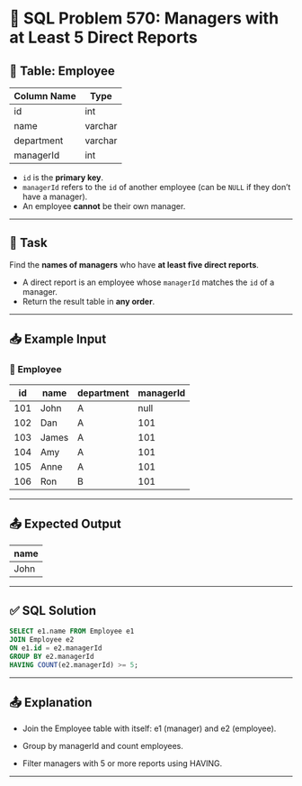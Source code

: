 # 👥 SQL Problem 570: Managers with at Least 5 Direct Reports

## 📘 Table: Employee

| Column Name | Type    |
|-------------|---------|
| id          | int     |
| name        | varchar |
| department  | varchar |
| managerId   | int     |

- `id` is the **primary key**.
- `managerId` refers to the `id` of another employee (can be `NULL` if they don’t have a manager).
- An employee **cannot** be their own manager.

---

## 🎯 Task

Find the **names of managers** who have **at least five direct reports**.

- A direct report is an employee whose `managerId` matches the `id` of a manager.
- Return the result table in **any order**.

---

## 📥 Example Input

### 👤 Employee

| id  | name  | department | managerId |
|-----|-------|------------|-----------|
| 101 | John  | A          | null      |
| 102 | Dan   | A          | 101       |
| 103 | James | A          | 101       |
| 104 | Amy   | A          | 101       |
| 105 | Anne  | A          | 101       |
| 106 | Ron   | B          | 101       |

---

## 📤 Expected Output

| name |
|------|
| John |

---

## ✅ SQL Solution

```sql
SELECT e1.name FROM Employee e1
JOIN Employee e2 
ON e1.id = e2.managerId
GROUP BY e2.managerId
HAVING COUNT(e2.managerId) >= 5;

```


---

## 📤 Explanation

- Join the Employee table with itself: e1 (manager) and e2 (employee).

- Group by managerId and count employees.

- Filter managers with 5 or more reports using HAVING.
---
